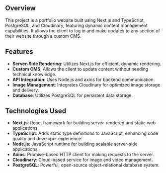 ## Overview

This project is a portfolio website built using Next.js and TypeScript, PostgreSQL, and Cloudinary, featuring dynamic content management capabilities. It allows the client to log in and make updates to any section of their website through a custom CMS.

## Features

- **Server-Side Rendering**: Utilizes Next.js for efficient, dynamic rendering.
- **Custom CMS**: Allows the client to update content without needing technical knowledge.
- **API Integration**: Uses Node.js and axios for backend communication.
- **Image Management**: Integrates Cloudinary for optimized image storage and delivery.
- **Database**: Utilizes PostgreSQL for persistent data storage.

## Technologies Used

- **Next.js**: React framework for building server-rendered and static web applications.
- **TypeScript**: Adds static type definitions to JavaScript, enhancing code quality and developer experience.
- **Node.js**: JavaScript runtime for building scalable server-side applications.
- **Axios**: Promise-based HTTP client for making requests to the server.
- **Cloudinary**: Cloud-based service for image and video management.
- **PostgreSQL**: Powerful, open-source object-relational database system.